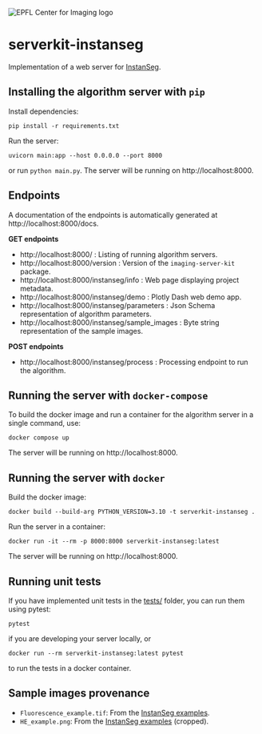 ![EPFL Center for Imaging logo](https://imaging.epfl.ch/resources/logo-for-gitlab.svg)
# serverkit-instanseg

Implementation of a web server for [InstanSeg](https://github.com/instanseg/instanseg/).

## Installing the algorithm server with `pip`

Install dependencies:

```
pip install -r requirements.txt
```

Run the server:

```
uvicorn main:app --host 0.0.0.0 --port 8000
```

or run `python main.py`. The server will be running on http://localhost:8000.

## Endpoints

A documentation of the endpoints is automatically generated at http://localhost:8000/docs.

**GET endpoints**

- http://localhost:8000/ : Listing of running algorithm servers.
- http://localhost:8000/version : Version of the `imaging-server-kit` package.
- http://localhost:8000/instanseg/info : Web page displaying project metadata.
- http://localhost:8000/instanseg/demo : Plotly Dash web demo app.
- http://localhost:8000/instanseg/parameters : Json Schema representation of algorithm parameters.
- http://localhost:8000/instanseg/sample_images : Byte string representation of the sample images.

**POST endpoints**

- http://localhost:8000/instanseg/process : Processing endpoint to run the algorithm.

## Running the server with `docker-compose`

To build the docker image and run a container for the algorithm server in a single command, use:

```
docker compose up
```

The server will be running on http://localhost:8000.

## Running the server with `docker`

Build the docker image:

```
docker build --build-arg PYTHON_VERSION=3.10 -t serverkit-instanseg .
```

Run the server in a container:

```
docker run -it --rm -p 8000:8000 serverkit-instanseg:latest
```

The server will be running on http://localhost:8000.

## Running unit tests

If you have implemented unit tests in the [tests/](./tests/) folder, you can run them using pytest:

```
pytest
```

if you are developing your server locally, or

```
docker run --rm serverkit-instanseg:latest pytest
```

to run the tests in a docker container.

## Sample images provenance

- `Fluorescence_example.tif`: From the [InstanSeg examples](https://github.com/instanseg/instanseg/tree/main/instanseg/examples).
- `HE_example.png`: From the [InstanSeg examples](https://github.com/instanseg/instanseg/tree/main/instanseg/examples) (cropped).